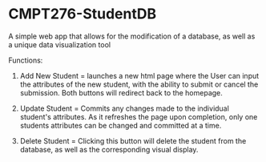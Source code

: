 # CMPT276-StudentDB
A simple web app that allows for the modification of a database, as well as a unique data visualization tool

Functions:

1) Add New Student = launches a new html page where the User can input the attributes of the new student, with the ability to submit or cancel the submission. Both buttons will redirect back to the homepage.

2) Update Student = Commits any changes made to the individual student's attributes. As it refreshes the page upon completion, only one students attributes can be changed and committed at a time.

3) Delete Student = Clicking this button will delete the student from the database, as well as the corresponding visual display.

